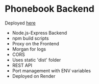 # Phonebook Backend

Deployed [here](https://fullstackopen-jhm1.onrender.com)

- Node.js-Express Backend
- npm build scripts
- Proxy on the Frontend
- Morgan for logs
- CORS
- Uses static 'dist' folder
- REST API
- Port management with ENV variables
- Deployed on Render